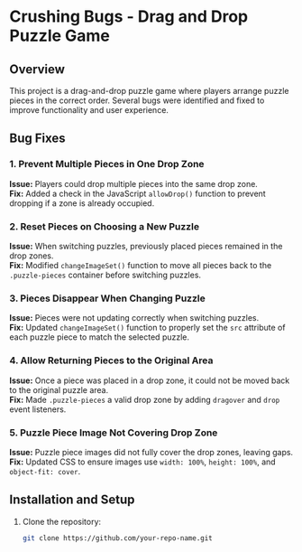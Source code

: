 # Crushing Bugs - Drag and Drop Puzzle Game

## Overview
This project is a drag-and-drop puzzle game where players arrange puzzle pieces in the correct order. Several bugs were identified and fixed to improve functionality and user experience.

## Bug Fixes

### 1. Prevent Multiple Pieces in One Drop Zone
**Issue:** Players could drop multiple pieces into the same drop zone.  
**Fix:** Added a check in the JavaScript `allowDrop()` function to prevent dropping if a zone is already occupied.

### 2. Reset Pieces on Choosing a New Puzzle
**Issue:** When switching puzzles, previously placed pieces remained in the drop zones.  
**Fix:** Modified `changeImageSet()` function to move all pieces back to the `.puzzle-pieces` container before switching puzzles.

### 3. Pieces Disappear When Changing Puzzle
**Issue:** Pieces were not updating correctly when switching puzzles.  
**Fix:** Updated `changeImageSet()` function to properly set the `src` attribute of each puzzle piece to match the selected puzzle.

### 4. Allow Returning Pieces to the Original Area
**Issue:** Once a piece was placed in a drop zone, it could not be moved back to the original puzzle area.  
**Fix:** Made `.puzzle-pieces` a valid drop zone by adding `dragover` and `drop` event listeners.

### 5. Puzzle Piece Image Not Covering Drop Zone
**Issue:** Puzzle piece images did not fully cover the drop zones, leaving gaps.  
**Fix:** Updated CSS to ensure images use `width: 100%`, `height: 100%`, and `object-fit: cover`.

## Installation and Setup

1. Clone the repository:
   ```sh
   git clone https://github.com/your-repo-name.git

